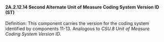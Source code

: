 #### 2A.2.12.14 Second Alternate Unit of Measure Coding System Version ID (ST)

Definition: This component carries the version for the coding system identified by components 11-13. Analogous to _CSU.8 Unit of Measure Coding System Version ID_.
